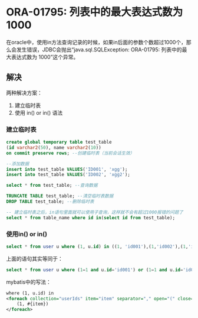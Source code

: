 # ORA-01795: 列表中的最大表达式数为 1000

在oracle中，使用in方法查询记录的时候，如果in后面的参数个数超过1000个，那么会发生错误，JDBC会抛出“java.sql.SQLException: ORA-01795: 列表中的最大表达式数为 1000”这个异常。

## 解决

两种解决方案：

1. 建立临时表
2. 使用 in() or in() 语法

### 建立临时表

```sql
create global temporary table test_table 
(id varchar2(50), name varchar2(10)) 
on commit preserve rows; --创建临时表（当前会话生效）

--添加数据
insert into test_table VALUES('ID001', 'xgg');
insert into test_table VALUES('ID002', 'xgg2');

select * from test_table; --查询数据

TRUNCATE TABLE test_table; --清空临时表数据
DROP TABLE test_table; --删除临时表

-- 建立临时表之后，in语句里面就可以使用子查询，这样就不会有超过1000报错的问题了
select * from table_name where id in(select id from test_table);
```

### 使用in() or in()

```sql
select * from user u where (1, u.id) in ((1, 'id001'),(1,'id002'),(1,'id003'))
```

上面的语句其实等同于：

```sql
select * from user u where (1=1 and u.id='id001') or (1=1 and u.id='id002') or (1=1 and u.id='id003')
```

mybatis中的写法：

```xml
where (1, u.id) in
<foreach collection="userIds" item="item" separator="," open="(" close=")" index="">
    (1, #{item})
</foreach>
```
